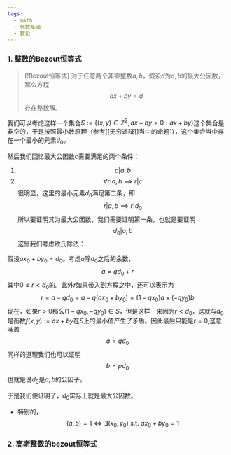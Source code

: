 ```yaml
---
tags:
  - math
  - 代数基础
  - 数论
---
```

### 1. 整数的Bezout恒等式

> [!Bezout恒等式]
> 对于任意两个非零整数$a,b$，假设$d$为$a,b$的最大公因数，那么方程$$ax+by=d$$存在整数解。


我们可以考虑这样一个集合$S:=\{(x,y)\in \mathbb{Z}^2,ax+by>0:ax+by\}$这个集合是非空的，于是按照最小数原理（参考[[无穷递降]]当中的命题1），这个集合当中存在一个最小的元素$d_0$。

然后我们回忆最大公因数$c$需要满足的两个条件：
1. $$c|a,b$$
2. $$\forall r|a,b \implies r|c$$
很明显，这里的最小元素$d_0$满足第二条，即$$r|a,b\implies r|d_0$$所以要证明其为最大公因数，我们需要证明第一条，也就是要证明$$d_0|a,b$$
这里我们考虑欧氏除法：

假设$ax_0+by_0=d_0$。考虑$a$除$d_0$之后的余数，$$a=qd_0+r$$其中$0\leq r<d_0$的。此外$r$如果带入到方程之中，还可以表示为$$r=a-qd_0=a-q(ax_0+by_0)=(1-qx_0)a+(-qy_0)b$$
现在，如果$r>0$那么$(1-qx_0,-qy_0)\in S$，但是这样一来因为$r<d_0$，这就与$d_0$是函数$f(x,y):=ax+by$在$S$上的最小值产生了矛盾。因此最后只能是$r=0$,这意味着$$a=qd_0$$同样的道理我们也可以证明$$b=pd_0$$也就是说$d_0$是$a,b$的公因子。

于是我们便证明了，$d_0$实际上就是最大公因数。

* 特别的，$$(a,b)=1\iff \exists(x_0,y_0) \text{ s.t. } ax_0+by_0=1$$
### 2. 高斯整数的bezout恒等式
